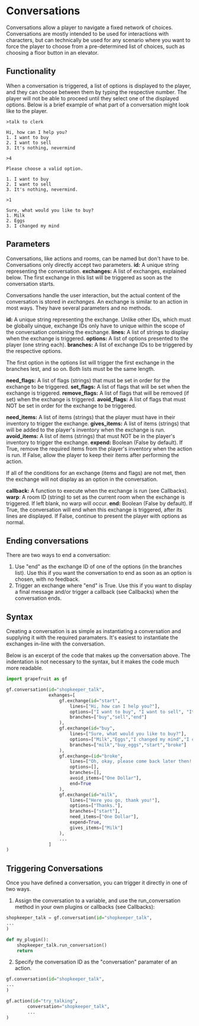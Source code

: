 # Conversations
Conversations allow a player to navigate a fixed network of choices. Conversations are mostly intended to be used for interactions with characters, but can technically be used for any scenario where you want to force the player to choose from a pre-determined list of choices, such as choosing a floor button in an elevator.

## Functionality
When a conversation is triggered, a list of options is displayed to the player, and they can choose between them by typing the respective number. The player will not be able to proceed until they select one of the displayed options. Below is a brief example of what part of a conversation might look like to the player.

```
>talk to clerk

Hi, how can I help you?
1. I want to buy
2. I want to sell
3. It's nothing, nevermind

>4

Please choose a valid option.

1. I want to buy
2. I want to sell
3. It's nothing, nevermind.

>1

Sure, what would you like to buy?
1. Milk
2. Eggs
3. I changed my mind
```

## Parameters
Conversations, like actions and rooms, can be named but don't have to be. Conversations only directly accept two parameters.
**id:** A unique string representing the conversation.
**exchanges:** A list of exchanges, explained below. The first exchange in this list will be triggered as soon as the conversation starts.

Conversations handle the user interaction, but the actual content of the conversation is stored in *exchanges.* An exchange is similar to an action in most ways. They have several parameters and no methods.

**id:** A unique string representing the exchange. Unlike other IDs, which must be globally uinque, exchange IDs only have to unique within the scope of the conversation containing the exchange.
**lines:** A list of strings to display when the exchange is triggered.
**options:** A list of options presented to the player (one string each).
**branches:** A list of exchange IDs to be triggered by the respective options.

The first option in the options list will trigger the first exchange in the branches lest, and so on. Both lists must be the same length.

**need_flags:** A list of flags (strings) that must be set in order for the exchange to be triggered.
**set_flags:** A list of flags that will be set when the exchange is triggered.
**remove_flags:** A list of flags that will be removed (if set) when the exchange is triggered.
**avoid_flags:** A list of flags that must NOT be set in order for the exchange to be triggered.

**need_items:** A list of items (strings) that the player must have in their inventory to trigger the exchange.
**gives_items:** A list of items (strings) that will be added to the player's inventory when the exchange is run.
**avoid_items:** A list of items (strings) that must NOT be in the player's inventory to trigger the exchange.
**expend:** Boolean (False by default). If True, remove the required items from the player's inventory when the action is run. If False, allow the player to keep their items after performing the action.

If all of the conditions for an exchange (items and flags) are not met, then the exchange will not display as an option in the conversation.

**callback:** A function to execute when the exchange is run (see Callbacks).
**warp**: A room ID (string) to set as the current room when the exchange is triggered. If left blank, no warp will occur.
**end:** Boolean (False by default). If True, the conversation will end when this exchange is triggered, after its lines are displayed. If False, continue to present the player with options as normal.

## Ending conversations
There are two ways to end a conversation:

1. Use "end" as the exchange ID of one of the options (in the branches list). Use this if you want the conversation to end as soon as an option is chosen, with no feedback.
2. Trigger an exchange where "end" is True. Use this if you want to display a final message and/or trigger a callback (see Callbacks) when the conversation ends.

## Syntax
Creating a conversation is as simple as instantiating a conversation and supplying it with the required paramaters. It's easiest to instantiate the exchanges in-line with the conversation.

Below is an excerpt of the code that makes up the conversation above. The indentation is not necessary to the syntax, but it makes the code much more readable.

```python
import grapefruit as gf

gf.conversation(id="shopkeeper_talk",
                exhanges=[
                    gf.exchange(id="start",
                        lines=["Hi, how can I help you?"],
                        options=["I want to buy", "I want to sell", "It's nothing, nevermind."],
                        branches=["buy","sell","end"]
                    ),
                    gf.exchange(id="buy",
                        lines=["Sure, what would you like to buy?"],
                        options=["Milk","Eggs","I changed my mind","I can't afford anything."],
                        branches=["milk","buy_eggs","start","broke"]
                    ),
                    gf.exchange=(id="broke",
                        lines=["Oh, okay, please come back later then! Bye!"],
                        options=[],
                        branches=[],
                        avoid_items=["One Dollar"],
                        end=True
                    ),
                    gf.exchange(id="milk",
                        lines=["Here you go, thank you!"],
                        options=["Thanks."],
                        branches=["start"],
                        need_items=["One Dollar"],
                        expend=True,
                        gives_items=["Milk"]
                    ),
                    ...
                ]
)
```

## Triggering Conversations
Once you have defined a conversation, you can trigger it directly in one of two ways.

1. Assign the conversation to a variable, and use the run_conversation method in your own plugins or callbacks (see Callbacks):

```python
shopkeeper_talk = gf.conversation(id="shopkeeper_talk",
...
)

def my_plugin():
    shopkeeper_talk.run_conversation()
    return
```

2. Specify the conversation ID as the "conversation" paramater of an action.

```python
gf.conversation(id="shopkeeper_talk",
...
)

gf.action(id="try_talking",
        conversation="shopkeeper_talk",
        ...
)
```